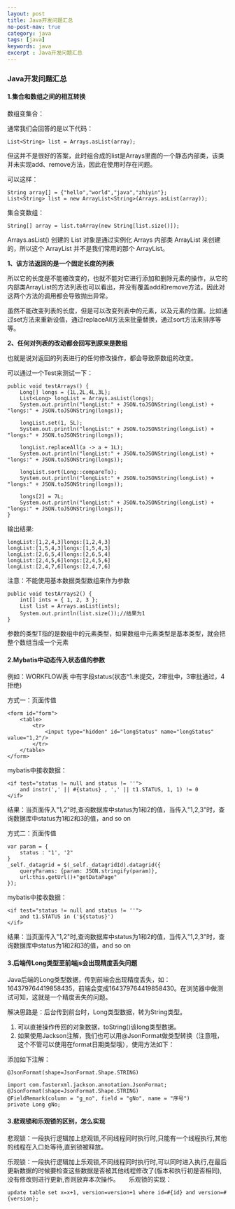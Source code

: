 ```yaml
---
layout: post
title: Java开发问题汇总
no-post-nav: true
category: java
tags: [java]
keywords: java
excerpt : Java开发问题汇总
---
```


### Java开发问题汇总

#### 1.集合和数组之间的相互转换
数组变集合：

通常我们会回答的是以下代码：
```
List<String> list = Arrays.asList(array);
```

但这并不是很好的答案，此时组合成的list是Arrays里面的一个静态内部类，该类并未实现add、remove方法，因此在使用时存在问题。

可以这样：
```
String array[] = {"hello","world","java","zhiyin"};
List<String> list = new ArrayList<String>(Arrays.asList(array));
```

集合变数组：
```
String[] array = list.toArray(new String[list.size()]);
```

Arrays.asList() 创建的 List 对象是通过实例化 Arrays 内部类 ArrayList 来创建的，所以这个 ArrayList 并不是我们常用的那个 ArrayList。

**1、该方法返回的是一个固定长度的列表**

所以它的长度是不能被改变的，也就不能对它进行添加和删除元素的操作，从它的内部类ArrayList的方法列表也可以看出，并没有覆盖add和remove方法，因此对这两个方法的调用都会导致抛出异常。

虽然不能改变列表的长度，但是可以改变列表中的元素，以及元素的位置。比如通过set方法来重新设值，通过replaceAll方法来批量替换，通过sort方法来排序等等。

**2、任何对列表的改动都会回写到原来是数组**

也就是说对返回的列表进行的任何修改操作，都会导致原数组的改变。

可以通过一个Test来测试一下：
```
public void testArrays() {
    Long[] longs = {1L,2L,4L,3L};
    List<Long> longList = Arrays.asList(longs);
    System.out.println("longList:" + JSON.toJSONString(longList) + "longs:" + JSON.toJSONString(longs));

    longList.set(1, 5L);
    System.out.println("longList:" + JSON.toJSONString(longList) + "longs:" + JSON.toJSONString(longs));

    longList.replaceAll(a -> a + 1L);
    System.out.println("longList:" + JSON.toJSONString(longList) + "longs:" + JSON.toJSONString(longs));

    longList.sort(Long::compareTo);
    System.out.println("longList:" + JSON.toJSONString(longList) + "longs:" + JSON.toJSONString(longs));

    longs[2] = 7L;
    System.out.println("longList:" + JSON.toJSONString(longList) + "longs:" + JSON.toJSONString(longs));
}
```
输出结果:
```
longList:[1,2,4,3]longs:[1,2,4,3]
longList:[1,5,4,3]longs:[1,5,4,3]
longList:[2,6,5,4]longs:[2,6,5,4]
longList:[2,4,5,6]longs:[2,4,5,6]
longList:[2,4,7,6]longs:[2,4,7,6]
```
注意：不能使用基本数据类型数组来作为参数

```
public void testArrays2() {
    int[] ints = { 1, 2, 3 };
    List list = Arrays.asList(ints);
    System.out.println(list.size());//结果为1
}
```
参数的类型T指的是数组中的元素类型，如果数组中元素类型是基本类型，就会把整个数组当成一个元素

#### 2.Mybatis中动态传入状态值的参数

例如：WORKFLOW表 中有字段status(状态^1.未提交，2审批中，3审批通过，4拒绝)

方式一：页面传值
```
<form id="form">
    <table>
        <tr>
            <input type="hidden" id="longStatus" name="longStatus" value="1,2"/>
        </tr>
    </table>
</form>
```
mybatis中接收数据：
```
<if test="status != null and status != ''">
    and instr(',' || #{status} , ',' || t1.STATUS, 1, 1) != 0
</if>
```
结果：当页面传入"1,2"时,查询数据库中status为1和2的值，当传入"1,2,3"时，查询数据库中status为1和2和3的值，and so on

方式二：页面传值
```
var param = {
	status : "1', '2"
}
_self._datagrid = $(_self._datagridId).datagrid({
    queryParams: {param: JSON.stringify(param)},
    url:this.getUrl()+"getDataPage"
});
```
mybatis中接收数据：
```
<if test="status != null and status != ''">
    and t1.STATUS in ('${status}')
</if>
```
结果：当页面传入"1,2"时,查询数据库中status为1和2的值，当传入"1,2,3"时，查询数据库中status为1和2和3的值，and so on

#### 3.后端传Long类型至前端js会出现精度丢失问题

Java后端的Long类型数据，传到前端会出现精度丢失，如：164379764419858435，前端会变成164379764419858430。在浏览器中做测试可知，这就是一个精度丢失的问题。

解决思路是：后台传到前台时，Long类型数据，转为String类型。
1. 可以直接操作传回的对象数据，toString()该long类型数据。
2. 如果使用Jackson注解，我们也可以用@JsonFormat做类型转换（注意哦，这个不管可以使用在format日期类型哦），使用方法如下：

添加如下注解：
```
@JsonFormat(shape=JsonFormat.Shape.STRING)
```
```
import com.fasterxml.jackson.annotation.JsonFormat;
@JsonFormat(shape=JsonFormat.Shape.STRING)
@FieldRemark(column = "g_no", field = "gNo", name = "序号")
private Long gNo;
```

#### 3.悲观锁和乐观锁的区别，怎么实现

悲观锁：一段执行逻辑加上悲观锁,不同线程同时执行时,只能有一个线程执行,其他的线程在入口处等待,直到锁被释放。

乐观锁：一段执行逻辑加上乐观锁,不同线程同时执行时,可以同时进入执行,在最后更新数据的时候要检查这些数据是否被其他线程修改了(版本和执行初是否相同),没有修改则进行更新,否则放弃本次操作。
　
乐观锁的实现：
```
update table set x=x+1, version=version+1 where id=#{id} and version=#{version};
```